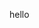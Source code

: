 hello
<!--
------
- Project
  - Boostcamp2023 Android, 📼 Catchy Tape App: https://github.com/boostcampwm2023/and04-catchy-tape

- Education
  - Bachelor's degree: Computer Science and Engineering, Korea University

- Problem Solving: [![Solved.ac프로필](http://mazassumnida.wtf/api/mini/generate_badge?boj=2tae)](https://solved.ac/2tae)

- Interests: <img src="https://img.shields.io/badge/Android-00000?style=flat-square&logo=Android&logoColor=black"/> <img src="https://img.shields.io/badge/Kotlin-000000?style=flat-square&logo=Kotlin"/> <img src="https://img.shields.io/badge/Spring-000000?style=flat-square&logo=Spring"/>

- Blog : [2taezeat.github.io](https://2taezeat.github.io/)
------
-->

<!--- Contribute
  - Android docs fatal translation(KR) error report: https://issuetracker.google.com/issues/323686074 -->

<!-- - Problem Solving : [![Solved.ac프로필](http://mazassumnida.wtf/api/mini/generate_badge?boj=2tae)](https://solved.ac/2tae)
<!-- - Stack : <img src="https://img.shields.io/badge/Android-00000?style=flat-square&logo=Android&logoColor=black"/> <img src="https://img.shields.io/badge/Kotlin-000000?style=flat-square&logo=Kotlin"/>
<!-- - Blog : (*not yet*)
<!-- - Contact : `xorudfl772@naver.com`
<!-- - PlayList : [![YouTube Video Views](https://img.shields.io/youtube/views/bFfAVaUtPHI?style=social)](https://www.youtube.com/watch?v=bFfAVaUtPHI&list=PLsv4T4YK_QiHY_ooWo1R4ZYIQ_lMukmrL&index=27) -->
<!-- - Project :  -->
<!-- ![Anurag's GitHub stats](https://github-readme-stats.vercel.app/api?username=2taezeat&show_icons=true&theme=dark) -->
<!-- [![Hits](https://hits.seeyoufarm.com/api/count/incr/badge.svg?url=https%3A%2F%2Fgithub.com%2F2taezeat&count_bg=%2379C83D&title_bg=%23555555&icon=&icon_color=%23E7E7E7&title=hits&edge_flat=false)](https://hits.seeyoufarm.com)    
